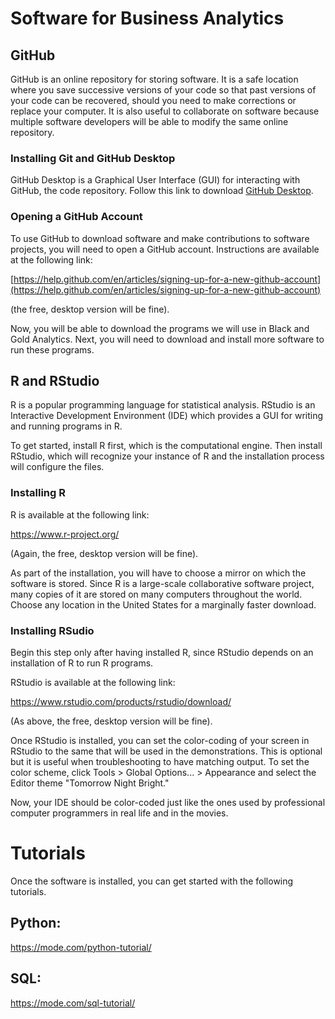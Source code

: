 # Software for Business Analytics

## GitHub

GitHub is an online repository for storing software. It is a safe location where you save successive versions of your code so that past versions of your code can be recovered, should you need to make corrections or replace your computer. It is also useful to collaborate on software because multiple software developers will be able to modify the same online repository.

### Installing Git and GitHub Desktop

GitHub Desktop is a Graphical User Interface (GUI) 
for interacting with GitHub, 
the code repository.
Follow this link to download
[GitHub Desktop](https://desktop.github.com/).  

### Opening a GitHub Account

To use GitHub to download software and make contributions
to software projects, you will need to open a GitHub account.
Instructions are available at the following link:


[https://help.github.com/en/articles/signing-up-for-a-new-github-account](https://help.github.com/en/articles/signing-up-for-a-new-github-account)


(the free, desktop version will be fine).

Now, you will be able to download the programs we will use
in Black and Gold Analytics. Next, you will need to download and install more software to run these programs.


## R and RStudio

R is a popular programming language for statistical analysis. 
RStudio is an Interactive Development Environment (IDE) 
which provides a GUI
for writing and running programs in R. 

To get started, install R first, which is the computational engine. 
Then install RStudio, which will recognize your instance of R
and the installation process will configure the files. 

### Installing R

R is available at the following link:

https://www.r-project.org/

(Again, the free, desktop version will be fine).

As part of the installation, you will have to choose a mirror on which the software is stored. 
Since R is a large-scale collaborative software project, 
many copies of it are stored on many computers throughout the world. 
Choose any location in the United States for a marginally faster download.


### Installing RSudio

Begin this step only after having installed R, 
since RStudio depends on an installation of R 
to run R programs.

RStudio is available at the following link:

https://www.rstudio.com/products/rstudio/download/

(As above, the free, desktop version will be fine).


Once RStudio is installed,  you can set the color-coding of your screen in RStudio to the same that will be used in the demonstrations. This is optional but it is useful when troubleshooting to have matching output. To set the color scheme, click Tools > Global Options... > Appearance and select the Editor theme "Tomorrow Night Bright."

Now, your IDE should be color-coded just like the ones used
by professional computer programmers in real life and in the movies. 


# Tutorials

Once the software is installed, you can get started 
with the following tutorials.

## Python:
https://mode.com/python-tutorial/

## SQL:
https://mode.com/sql-tutorial/

